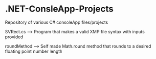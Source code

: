 # .NET-ConsleApp-Projects
Repository of various C# consoleApp files/projects

SVRect.cs --> Program that makes a valid XMP file syntax with inputs provided

roundMethod --> Self made Math.round method that rounds to a desired floating point number length
